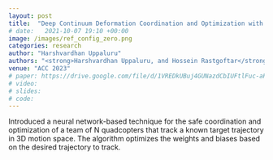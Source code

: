 ```yaml
---
layout: post
title:  "Deep Continuum Deformation Coordination and Optimization with Safety Guarantees"
# date:   2021-10-07 19:10 +00:00
image: /images/ref_config_zero.png
categories: research
author: "Harshvardhan Uppaluru"
authors: "<strong>Harshvardhan Uppaluru, and Hossein Rastgoftar</strong>"
venue: "ACC 2023"
# paper: https://drive.google.com/file/d/1VREDkUBuj4GUNazdCbIUFtlFuc-aPCLF/view?usp=share_link
# video:
# slides:
# code:
---
```

Introduced a neural network-based technique for the safe coordination and
optimization of a team of N quadcopters that track a known target trajectory
in 3D motion space. The algorithm optimizes the weights and biases based on the
desired trajectory to track.
